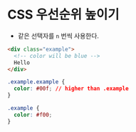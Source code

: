 # CSS 우선순위 높이기
- 같은 선택자를 `n` 번씩 사용한다.
```html
<div class="example">
  <!-- color will be blue -->
  Hello
</div>
```
```css
.example.example {
  color: #00f; // higher than .example
}

.example {
  color: #f00;
}
```
